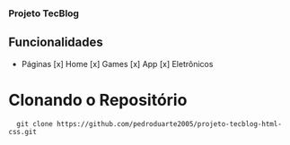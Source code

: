 ### Projeto TecBlog

## Funcionalidades

- Páginas
  [x] Home
  [x] Games
  [x] App
  [x] Eletrônicos

# Clonando o Repositório

```
  git clone https://github.com/pedroduarte2005/projeto-tecblog-html-css.git
```